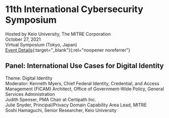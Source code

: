 # 11th International Cybersecurity Symposium
Hosted by Keio University, The MITRE Corporation <br>
October 27, 2021 <br>
Virtual Symposium (Tokyo, Japan) <br> 
[Event Details](https://symp.cysec-lab.keio.ac.jp/2021oct/index.html){:target="_blank"}{:rel="noopener noreferrer"}

## Panel: International Use Cases for Digital Identity

Theme: Digital Identity  
Moderator: Kenneth Myers, Chief Federal Identity, Credential, and Access Management (FICAM) Architect, Office of Government-Wide Policy, General Services Administration  
Judith Spenser, PMA Chair at Certipath Inc.  
Julie Snyder, Principal/Privacy Domain Capability Area Lead, MITRE  
Soshi Hamaguchi, Senior Researcher, Keio University  
